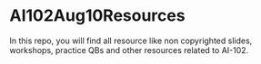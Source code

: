 # AI102Aug10Resources
In this repo, you will find all resource like non copyrighted slides, workshops, practice QBs and other resources related to AI-102.
